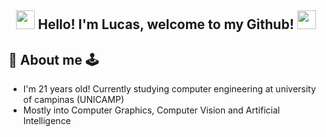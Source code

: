 <h2 align="center"> <img src="https://media.giphy.com/media/hvRJCLFzcasrR4ia7z/giphy.gif" width="30px"> Hello! I'm Lucas, welcome to my Github! <img src="https://media.giphy.com/media/hvRJCLFzcasrR4ia7z/giphy.gif" width="30px"> </h2>

## **👾 About me 🕹️**
* I'm 21 years old! Currently studying computer engineering at university of campinas (UNICAMP)
* Mostly into Computer Graphics, Computer Vision and Artificial Intelligence

